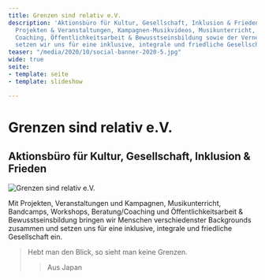 ```yaml
---
title: Grenzen sind relativ e.V.
description: 'Aktionsbüro für Kultur, Gesellschaft, Inklusion & Frieden. Mit verschiedensten
  Projekten & Veranstaltungen, Kampagnen-Musikvideos, Musikunterricht, Workshops,
  Coaching, Öffentlichkeitsarbeit & Bewusstseinsbildung sowie der Vernetzung von Akteuren/Menschen
  setzen wir uns für eine inklusive, integrale und friedliche Gesellschaft ein. '
teaser: "/media/2020/10/social-banner-2020-5.jpg"
wide: true
seite:
- template: seite
- template: slideshow

---
```

<div class="md:text-center">

<div class="hidden">

# Grenzen sind relativ e.V.

## Aktionsbüro für Kultur, Gesellschaft, Inklusion & Frieden

</div>

<img src="/svg/GSR_Logo.svg" alt="Grenzen sind relativ e.V." class="h-32 mx-auto" />

Mit Projekten, Veranstaltungen und Kampagnen, Musikunterricht, Bandcamps, Workshops, Beratung/Coaching und Öffentlichkeitsarbeit & Bewusstseinsbildung bringen wir Menschen verschiedenster Backgrounds zusammen und setzen uns für eine inklusive, integrale und friedliche Gesellschaft ein.

> Hebt man den Blick, so sieht man keine Grenzen.
>
> > Aus Japan

</div>

<slideshow class="wide" name="startseite-aktivitaeten"></slideshow>

<video-gallery name="startseite-video-galerie"></video-gallery>